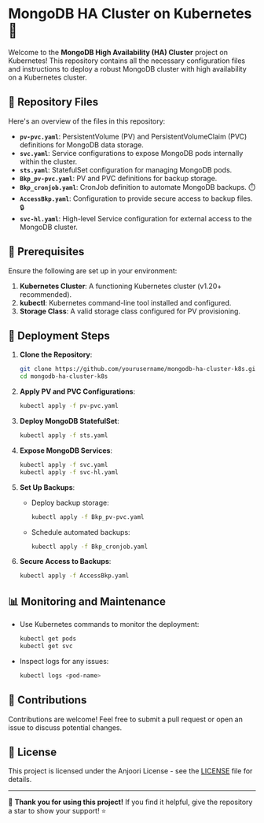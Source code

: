 # MongoDB HA Cluster on Kubernetes 🚀

Welcome to the **MongoDB High Availability (HA) Cluster** project on Kubernetes! This repository contains all the necessary configuration files and instructions to deploy a robust MongoDB cluster with high availability on a Kubernetes cluster. 

## 📁 Repository Files

Here's an overview of the files in this repository:

- **`pv-pvc.yaml`**: PersistentVolume (PV) and PersistentVolumeClaim (PVC) definitions for MongoDB data storage.
- **`svc.yaml`**: Service configurations to expose MongoDB pods internally within the cluster.
- **`sts.yaml`**: StatefulSet configuration for managing MongoDB pods.
- **`Bkp_pv-pvc.yaml`**: PV and PVC definitions for backup storage.
- **`Bkp_cronjob.yaml`**: CronJob definition to automate MongoDB backups. ⏱️
- **`AccessBkp.yaml`**: Configuration to provide secure access to backup files. 🔒
- **`svc-hl.yaml`**: High-level Service configuration for external access to the MongoDB cluster.

## 📜 Prerequisites

Ensure the following are set up in your environment:

1. **Kubernetes Cluster**: A functioning Kubernetes cluster (v1.20+ recommended).
2. **kubectl**: Kubernetes command-line tool installed and configured.
3. **Storage Class**: A valid storage class configured for PV provisioning.

## 🚀 Deployment Steps

1. **Clone the Repository**:
   ```bash
   git clone https://github.com/yourusername/mongodb-ha-cluster-k8s.git
   cd mongodb-ha-cluster-k8s
   ```

2. **Apply PV and PVC Configurations**:
   ```bash
   kubectl apply -f pv-pvc.yaml
   ```

3. **Deploy MongoDB StatefulSet**:
   ```bash
   kubectl apply -f sts.yaml
   ```

4. **Expose MongoDB Services**:
   ```bash
   kubectl apply -f svc.yaml
   kubectl apply -f svc-hl.yaml
   ```

5. **Set Up Backups**:
   - Deploy backup storage:
     ```bash
     kubectl apply -f Bkp_pv-pvc.yaml
     ```
   - Schedule automated backups:
     ```bash
     kubectl apply -f Bkp_cronjob.yaml
     ```

6. **Secure Access to Backups**:
   ```bash
   kubectl apply -f AccessBkp.yaml
   ```

## 📊 Monitoring and Maintenance

- Use Kubernetes commands to monitor the deployment:
  ```bash
  kubectl get pods
  kubectl get svc
  ```
- Inspect logs for any issues:
  ```bash
  kubectl logs <pod-name>
  ```

## 🙌 Contributions

Contributions are welcome! Feel free to submit a pull request or open an issue to discuss potential changes.

## 📄 License

This project is licensed under the Anjoori License - see the [LICENSE](LICENSE) file for details.

---

🌟 **Thank you for using this project!** If you find it helpful, give the repository a star to show your support! ⭐

